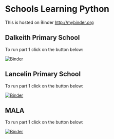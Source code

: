 # Schools Learning Python

This is hosted on Binder http://mybinder.org


## Dalkeith Primary School 

To run part 1 click on the button below:

[![Binder](https://mybinder.org/badge.svg)](https://mybinder.org/v2/gh/ICRAR/schools_learning_python.git/master?filepath=Dalkeith-Primary-School-1.ipynb)

## Lancelin Primary School 

To run part 1 click on the button below:

[![Binder](https://mybinder.org/badge.svg)](https://mybinder.org/v2/gh/ICRAR/schools_learning_python.git/master?filepath=Lancelin-Primary-School-1.ipynb)

## MALA

To run part 1 click on the button below:

[![Binder](https://mybinder.org/badge.svg)](https://mybinder.org/v2/gh/ICRAR/schools_learning_python.git/master?filepath=MALA-1.ipynb)

